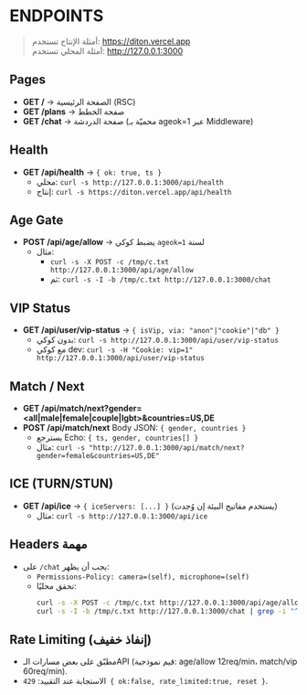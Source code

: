 # ENDPOINTS

> أمثلة الإنتاج تستخدم: https://diton.vercel.app  
> أمثلة المحلي تستخدم: http://127.0.0.1:3000

## Pages
- **GET /** → الصفحة الرئيسية (RSC)
- **GET /plans** → صفحة الخطط
- **GET /chat** → صفحة الدردشة (محميّة بـ ageok=1 عبر Middleware)

## Health
- **GET /api/health** → `{ ok: true, ts }`
  - محلي: `curl -s http://127.0.0.1:3000/api/health`
  - إنتاج: `curl -s https://diton.vercel.app/api/health`

## Age Gate
- **POST /api/age/allow** → يضبط كوكي `ageok=1` لسنة
  - مثال: 
    - `curl -s -X POST -c /tmp/c.txt http://127.0.0.1:3000/api/age/allow`
    - ثم: `curl -s -I -b /tmp/c.txt http://127.0.0.1:3000/chat`

## VIP Status
- **GET /api/user/vip-status** → `{ isVip, via: "anon"|"cookie"|"db" }`
  - بدون كوكي: `curl -s http://127.0.0.1:3000/api/user/vip-status`
  - مع كوكي dev: `curl -s -H "Cookie: vip=1" http://127.0.0.1:3000/api/user/vip-status`

## Match / Next
- **GET /api/match/next?gender=<all|male|female|couple|lgbt>&countries=US,DE**
- **POST /api/match/next**  Body JSON: `{ gender, countries }`
  - يسترجع Echo: `{ ts, gender, countries[] }`
  - مثال: `curl -s "http://127.0.0.1:3000/api/match/next?gender=female&countries=US,DE"`

## ICE (TURN/STUN)
- **GET /api/ice** → `{ iceServers: [...] }` (يستخدم مفاتيح البيئة إن وُجدت)
  - مثال: `curl -s http://127.0.0.1:3000/api/ice`

## Headers مهمة
- على `/chat` يجب أن يظهر:
  - `Permissions-Policy: camera=(self), microphone=(self)`
  - تحقق محليًا:
    ```bash
    curl -s -X POST -c /tmp/c.txt http://127.0.0.1:3000/api/age/allow >/dev/null
    curl -s -I -b /tmp/c.txt http://127.0.0.1:3000/chat | grep -i "^Permissions-Policy:"
    ```

## Rate Limiting (إنفاذ خفيف)
- مطبّق على بعض مسارات الـAPI (قيم نموذجية: age/allow 12req/min، match/vip 60req/min).
- الاستجابة عند التقييد: `429 { ok:false, rate_limited:true, reset }`.

